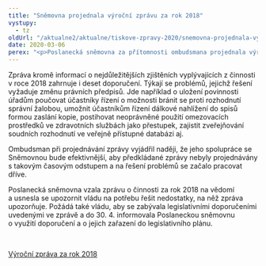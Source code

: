 ```yaml
---
title: "Sněmovna projednala výroční zprávu za rok 2018"
vystupy:
  - tz
oldUrl: "/aktualne2/aktualne/tiskove-zpravy-2020/snemovna-projednala-vyrocni-zpravu-za-rok-2018/"
date: 2020-03-06
perex: "<p>Poslanecká sněmovna za přítomnosti ombudsmana projednala výroční zprávu za rok 2018. Jde o zprávu, kterou poslancům předložila bývalá ombudsmanka Anna Šabatová, a která shrnuje poznatky vyplývající z její činnosti a z činnosti současného ombudsmana Stanislava Křečka, jejího tehdejšího zástupce.</p>"
---
```


<!-- imported from the old website -->

<p>Zpráva kromě informací o nejdůležitějších zjištěních vyplývajících z činnosti v roce 2018 zahrnuje i deset doporučení. Týkají se problémů, jejichž řešení vyžaduje změnu právních předpisů. Jde například o uložení povinnosti úřadům poučovat účastníky řízení o možnosti bránit se proti rozhodnutí správní žalobou, umožnit účastníkům řízení dálkové nahlížení do spisů formou zaslání kopie, postihovat neoprávněné použití omezovacích prostředků ve zdravotních službách jako přestupek, zajistit zveřejňování soudních rozhodnutí ve veřejně přístupné databázi aj.</p> <p>Ombudsman při projednávání zprávy vyjádřil naději, že jeho spolupráce se Sněmovnou bude efektivnější, aby předkládané zprávy nebyly projednávány s takovým časovým odstupem a na řešení problémů se začalo pracovat dříve.</p> <p>Poslanecká sněmovna vzala zprávu o činnosti za rok 2018 na vědomí a usnesla se upozornit vládu na potřebu řešit nedostatky, na něž zpráva upozorňuje. Požádá také vládu, aby se zabývala legislativními doporučeními uvedenými ve zprávě a do 30. 4. informovala Poslaneckou sněmovnu o využití doporučení a o jejich zařazení do legislativního plánu.</p> <p> </p> <a href="/uploads-importzpravy_pro_poslaneckou_snemovnu/Vyrocni_zprava_2018.pdf" target="_blank">Výroční zpráva za rok 2018</a>
